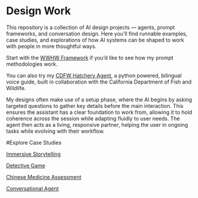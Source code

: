 # Design Work  

This repository is a collection of AI design projects — agents, prompt frameworks, and conversation design. Here you’ll find runnable examples, case studies, and explorations of how AI systems can be shaped to work with people in more thoughtful ways.  

Start with the [WWHW Framework](WWHW_Framework.md) if you’d like to see how my prompt methodologies work.

You can also try my [CDFW Hatchery Agent](CDFW-hatchery.md), a python powered, bilingual voice guide, built in collaboration with the California Department of Fish and Wildlife.  

My designs often make use of a setup phase, where the AI begins by asking targeted questions to gather key details before the main interaction. This ensures the assistant has a clear foundation to work from, allowing it to hold coherence across the session while adapting fluidly to user needs. The agent then acts as a living, responsive partner, helping the user in ongoing tasks while evolving with their workflow.

#Explore Case Studies

[Immersive Storytelling](YouStory.md)

[Detective Game](detective.md)

[Chinese Medicine Assessment](chinese_medicine.md)

[Conversational Agent](Conversational_AI.md)
